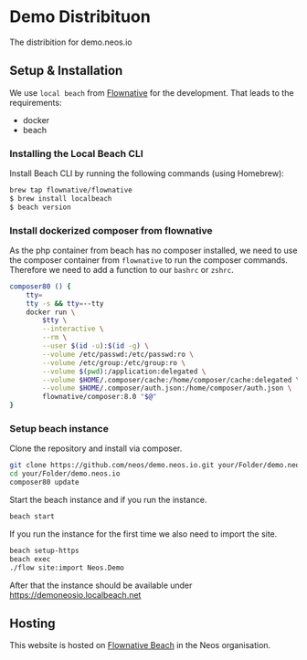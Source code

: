 # Demo Distribituon

The distribition for demo.neos.io

## Setup & Installation

We use `local beach` from [Flownative](https://beach.flownative.com) for the development.
That leads to the requirements:
* docker
* beach

### Installing the Local Beach CLI

Install Beach CLI by running the following commands (using Homebrew):

```bash
brew tap flownative/flownative
$ brew install localbeach
$ beach version
```

### Install dockerized composer from flownative

As the php container from beach has no composer installed, we need to use the composer container from `flownative` to run the composer commands.
Therefore we need to add a function to our `bashrc` or `zshrc`.

```bash
composer80 () {
    tty=
    tty -s && tty=--tty
    docker run \
        $tty \
        --interactive \
        --rm \
        --user $(id -u):$(id -g) \
        --volume /etc/passwd:/etc/passwd:ro \
        --volume /etc/group:/etc/group:ro \
        --volume $(pwd):/application:delegated \
        --volume $HOME/.composer/cache:/home/composer/cache:delegated \
        --volume $HOME/.composer/auth.json:/home/composer/auth.json \
        flownative/composer:8.0 "$@"
}
```

### Setup beach instance

Clone the repository and install via composer.

```bash
git clone https://github.com/neos/demo.neos.io.git your/Folder/demo.neos.io
cd your/Folder/demo.neos.io
composer80 update
```

Start the beach instance and if you run the instance.

```bash
beach start
```

If you run the instance for the first time we also need to import the site.
```bash
beach setup-https
beach exec
./flow site:import Neos.Demo
```

After that the instance should be available under https://demoneosio.localbeach.net


## Hosting

This website is hosted on [Flownative Beach](https://beach.flownative.com) in the Neos organisation.
